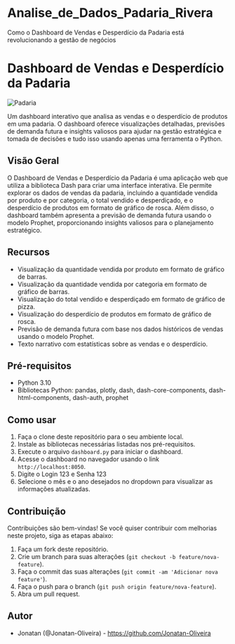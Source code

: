 # Analise_de_Dados_Padaria_Rivera
Como o Dashboard de Vendas e Desperdício da Padaria está revolucionando a gestão de negócios


# Dashboard de Vendas e Desperdício da Padaria

![Padaria](https://content.epadoca.com/images/padaria/padaria-rivera/icon_637509014078982364.png)

Um dashboard interativo que analisa as vendas e o desperdício de produtos em uma padaria. O dashboard oferece visualizações detalhadas, previsões de demanda futura e insights valiosos para ajudar na gestão estratégica e tomada de decisões e tudo isso usando apenas uma ferramenta o Python.

## Visão Geral
O Dashboard de Vendas e Desperdício da Padaria é uma aplicação web que utiliza a biblioteca Dash para criar uma interface interativa. Ele permite explorar os dados de vendas da padaria, incluindo a quantidade vendida por produto e por categoria, o total vendido e desperdiçado, e o desperdício de produtos em formato de gráfico de rosca. Além disso, o dashboard também apresenta a previsão de demanda futura usando o modelo Prophet, proporcionando insights valiosos para o planejamento estratégico.

## Recursos
- Visualização da quantidade vendida por produto em formato de gráfico de barras.
- Visualização da quantidade vendida por categoria em formato de gráfico de barras.
- Visualização do total vendido e desperdiçado em formato de gráfico de pizza.
- Visualização do desperdício de produtos em formato de gráfico de rosca.
- Previsão de demanda futura com base nos dados históricos de vendas usando o modelo Prophet.
- Texto narrativo com estatísticas sobre as vendas e o desperdício.

## Pré-requisitos
- Python 3.10
- Bibliotecas Python: pandas, plotly, dash, dash-core-components, dash-html-components, dash-auth, prophet

## Como usar
1. Faça o clone deste repositório para o seu ambiente local.
2. Instale as bibliotecas necessárias listadas nos pré-requisitos.
3. Execute o arquivo `dashboard.py` para iniciar o dashboard.
4. Acesse o dashboard no navegador usando o link `http://localhost:8050`.
5. Digite o Login 123 e Senha 123
6. Selecione o mês e o ano desejados no dropdown para visualizar as informações atualizadas.

## Contribuição
Contribuições são bem-vindas! Se você quiser contribuir com melhorias neste projeto, siga as etapas abaixo:
1. Faça um fork deste repositório.
2. Crie um branch para suas alterações (`git checkout -b feature/nova-feature`).
3. Faça o commit das suas alterações (`git commit -am 'Adicionar nova feature'`).
4. Faça o push para o branch (`git push origin feature/nova-feature`).
5. Abra um pull request.

## Autor
- Jonatan (@Jonatan-Oliveira) - https://github.com/Jonatan-Oliveira


